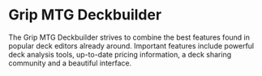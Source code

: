 # Grip MTG Deckbuilder
The Grip MTG Deckbuilder strives to combine the best features found in popular deck editors already around. Important features include powerful deck analysis tools, up-to-date pricing information, a deck sharing community and a beautiful interface.
